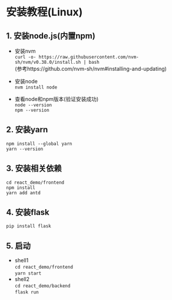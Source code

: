 # 安装教程(Linux)
## 1. 安装node.js(内置npm)

- 安装nvm  
`curl -o- https://raw.githubusercontent.com/nvm-sh/nvm/v0.38.0/install.sh | bash`  
(参考https://github.com/nvm-sh/nvm#installing-and-updating)

- 安装node  
`nvm install node`  

- 查看node和npm版本(验证安装成功)  
`node --version`  
`npm --version`

## 2. 安装yarn  
`npm install --global yarn`  
`yarn --version`  

## 3. 安装相关依赖  
`cd react_demo/frontend`  
`npm install`  
`yarn add antd`  

## 4. 安装flask  
`pip install flask`

## 5. 启动  
- shell1  
`cd react_demo/frontend`  
`yarn start`
- shell2  
`cd react_demo/backend`  
`flask run`